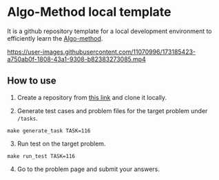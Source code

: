 # Algo-Method local template
It is a github repository template for a local development environment to efficiently learn the [Algo-method](https://algo-method.com/).

https://user-images.githubusercontent.com/11070996/173185423-a750ab0f-1808-43a1-9308-b82383273085.mp4


## How to use

1. Create a repository from [this link](https://github.com/kawamataryo/algo-method-local-template/generate) and clone it locally.

2. Generate test cases and problem files for the target problem under `/tasks`.

```
make generate_task TASK=116
```

3. Run test on the target problem.

```
make run_test TASK=116
```

4. Go to the problem page and submit your answers.